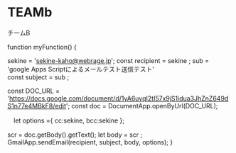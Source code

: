 # TEAMb
チームB



function myFunction() {

  sekine = 'sekine-kaho@webrage.jp';
  const recipient = sekine ;
  sub = 'google Apps Scriptによるメールテスト送信テスト'  
  const subject = sub ;

  const DOC_URL = 'https://docs.google.com/document/d/1yA6uyqI2tI57x9jS1idua3JhZnZ649dS1n77e4MBkF8/edit'; 
  const doc = DocumentApp.openByUrl(DOC_URL);
  

　let options ={
    cc:sekine,
    bcc:sekine
};

scr = doc.getBody().getText();
let body = scr ;
GmailApp.sendEmail(recipient, subject, body, options);
}